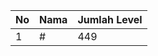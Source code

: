 | No | Nama            | Jumlah Level |
|----|-----------------|--------------|
| 1  | #    |    449        |
